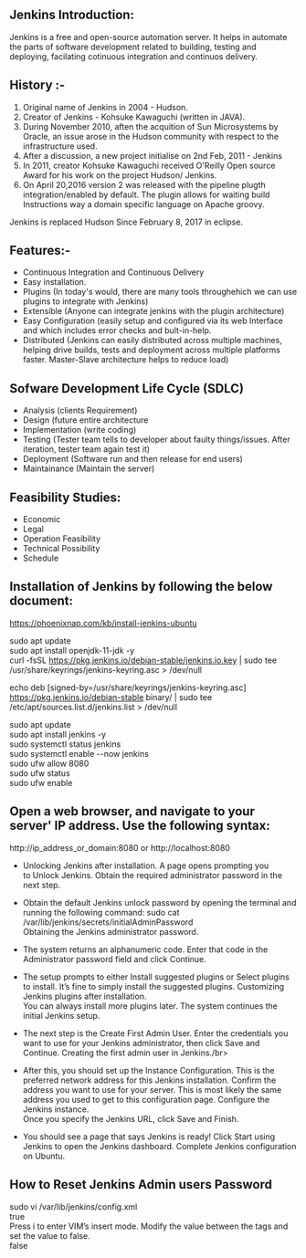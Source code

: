 
## Jenkins Introduction:
Jenkins is a free and open-source automation server. It helps in automate the parts of software development related to building, testing and deploying, facilating cotinuous integration and continuos delivery.

## History :-
1. Original name of Jenkins in 2004 - Hudson. 
2. Creator of Jenkins - Kohsuke Kawaguchi (written in JAVA).
3. During November 2010, aften the acquition of Sun Microsystems by Oracle, an issue arose in the Hudson community with respect to the infrastructure used.
4. After a discussion, a new project initialise on 2nd Feb, 2011 - Jenkins
5. In 2011, creator Kohsuke Kawaguchi received O'Reilly Open source Award for his work on the project Hudson/ Jenkins.
6. On April 20,2016 version 2 was released with the pipeline plugth integration/enabled by default. The plugin allows for waiting build Instructions way a domain specific language on Apache groovy.

Jenkins is replaced Hudson Since February 8, 2017 in eclipse.

## Features:- 
* Continuous Integration and Continuous Delivery
* Easy installation. 
* Plugins (In today's would, there are many tools throughehich we can use plugins to integrate with Jenkins)
* Extensible (Anyone can integrate jenkins with the plugin architecture)
* Easy Configuration (easily setup and configured via its web Interface and which includes error checks and bult-in-help.
* Distributed (Jenkins can easily distributed across multiple machines, helping drive builds, tests and deployment across multiple platforms faster. Master-Slave architecture helps to reduce load)

## Sofware Development Life Cycle (SDLC)
* Analysis (clients Requirement)
* Design (future entire architecture 
* Implementation (write coding) 
* Testing (Tester team tells to developer about faulty things/issues. After iteration, tester team again test it)
* Deployment (Software run and then release for end users)
* Maintainance (Maintain the server)

## Feasibility Studies:
- Economic
- Legal
- Operation Feasibility
- Technical Possibility
- Schedule

## Installation of Jenkins by following the below document:
https://phoenixnap.com/kb/install-jenkins-ubuntu

sudo apt update</br>
sudo apt install openjdk-11-jdk -y</br>
curl -fsSL https://pkg.jenkins.io/debian-stable/jenkins.io.key | sudo tee /usr/share/keyrings/jenkins-keyring.asc > /dev/null</br>

echo deb [signed-by=/usr/share/keyrings/jenkins-keyring.asc] https://pkg.jenkins.io/debian-stable binary/ | sudo tee /etc/apt/sources.list.d/jenkins.list > /dev/null</br>

sudo apt update</br>
sudo apt install jenkins -y</br>
sudo systemctl status jenkins</br>
sudo systemctl enable --now jenkins</br>
sudo ufw allow 8080</br>
sudo ufw status</br>
sudo ufw enable</br>

## Open a web browser, and navigate to your server' IP address. Use the following syntax:
http://ip_address_or_domain:8080
       or
http://localhost:8080

* Unlocking Jenkins after installation.
A page opens prompting you to Unlock Jenkins. Obtain the required administrator password in the next step.

* Obtain the default Jenkins unlock password by opening the terminal and running the following command:
sudo cat /var/lib/jenkins/secrets/initialAdminPassword</br>
Obtaining the Jenkins administrator password.

* The system returns an alphanumeric code. Enter that code in the Administrator password field and click Continue.

* The setup prompts to either Install suggested plugins or Select plugins to install. It’s fine to simply install the suggested plugins.
Customizing Jenkins plugins after installation.</br>
You can always install more plugins later. The system continues the initial Jenkins setup.

* The next step is the Create First Admin User. Enter the credentials you want to use for your Jenkins administrator, then click Save and Continue.
Creating the first admin user in Jenkins./br>

* After this, you should set up the Instance Configuration. This is the preferred network address for this Jenkins installation. Confirm the address you want to use for your server. This is most likely the same address you used to get to this configuration page.
Configure the Jenkins instance.</br>
Once you specify the Jenkins URL, click Save and Finish.

* You should see a page that says Jenkins is ready! Click Start using Jenkins to open the Jenkins dashboard.
Complete Jenkins configuration on Ubuntu.

## How to Reset Jenkins Admin users Password
sudo vi /var/lib/jenkins/config.xml</br>
<useSecurity>true</useSecurity> </br>
Press i to enter VIM’s insert mode. Modify the value between the <useSecurity> tags and set the value to false.</br>
<useSecurity>false</useSecurity>

       
